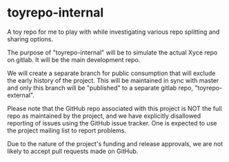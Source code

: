 # toyrepo-internal

A toy repo for me to play with while investigating various repo
splitting and sharing options.

The purpose of "toyrepo-internal" will be to simulate the actual Xyce
repo on gitlab.  It will be the main development repo.

We will create a separate branch for public consumption that will
exclude the early history of the project.  This will be maintained in
sync with master and only this branch will be "published" to a
separate gitlab repo, "toyrepo-external".


Please note that the GitHub repo associated with this project is NOT
the full repo as maintained by the project, and we have explicitly
disallowed reporting of issues using the GitHub issue tracker.  One is
expected to use the project mailing list to report problems.

Due to the nature of the project's funding and release approvals, we
are not likely to accept pull requests made on GitHub.
